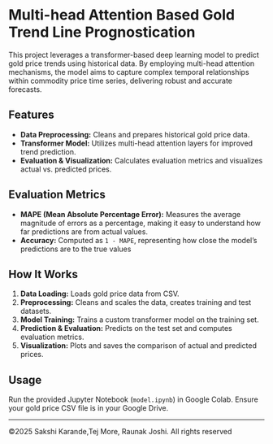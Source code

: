 # Multi-head Attention Based Gold Trend Line Prognostication

This project leverages a transformer-based deep learning model to predict gold price trends using historical data. By employing multi-head attention mechanisms, the model aims to capture complex temporal relationships within commodity price time series, delivering robust and accurate forecasts.

## Features

- **Data Preprocessing:** Cleans and prepares historical gold price data.
- **Transformer Model:** Utilizes multi-head attention layers for improved trend prediction.
- **Evaluation & Visualization:** Calculates evaluation metrics and visualizes actual vs. predicted prices.

## Evaluation Metrics

- **MAPE (Mean Absolute Percentage Error):** Measures the average magnitude of errors as a percentage, making it easy to understand how far predictions are from actual values.
- **Accuracy:** Computed as `1 - MAPE`, representing how close the model’s predictions are to the true values

## How It Works

1. **Data Loading:** Loads gold price data from CSV.
2. **Preprocessing:** Cleans and scales the data, creates training and test datasets.
3. **Model Training:** Trains a custom transformer model on the training set.
4. **Prediction & Evaluation:** Predicts on the test set and computes evaluation metrics.
5. **Visualization:** Plots and saves the comparison of actual and predicted prices.

## Usage

Run the provided Jupyter Notebook (`model.ipynb`) in Google Colab. Ensure your gold price CSV file is in your Google Drive.

---

©2025 Sakshi Karande,Tej More, Raunak Joshi. All rights reserved
